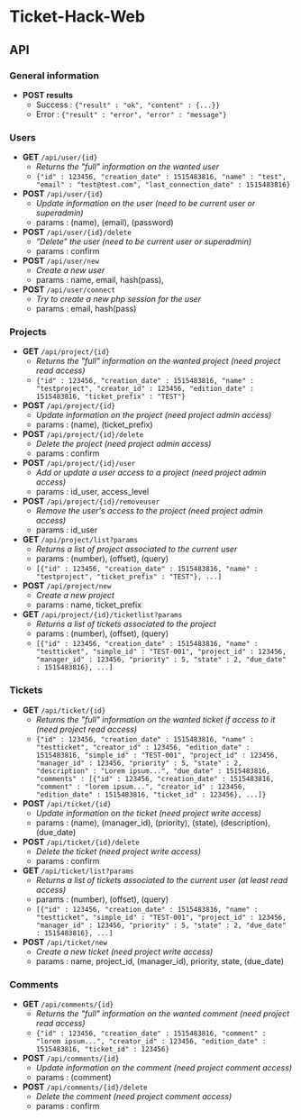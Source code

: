 # Ticket-Hack-Web

## API

### General information
* **POST results**
	* Success : `{"result" : "ok", "content" : {...}}`
	* Error : `{"result" : "error", "error" : "message"}`

### Users
* **GET** `/api/user/{id}`
	* *Returns the "full" information on the wanted user*
	* `{"id" : 123456, "creation_date" : 1515483816, "name" : "test", "email" : "test@test.com", "last_connection_date" : 1515483816}`
* **POST** `/api/user/{id}`
	* *Update information on the user  (need to be current user or superadmin)* 
	* params : (name), (email), (password)
* **POST** `/api/user/{id}/delete`
	* *"Delete" the user (need to be current user or superadmin)*
	* params : confirm
* **POST** `/api/user/new`
	*  *Create a new user*
	* params : name, email, hash(pass), 
* **POST** `/api/user/connect`
	* *Try to create a new php session for the user*
	* params : email, hash(pass)
### Projects
* **GET** `/api/project/{id}`
	* *Returns the "full" information on the wanted project  (need project read access)*
	* `{"id" : 123456, "creation_date" : 1515483816, "name" : "testproject", "creator_id" : 123456, "edition_date" : 1515483816, "ticket_prefix" : "TEST"}`
* **POST** `/api/project/{id}`
	* *Update information on the project  (need project admin access)* 
	* params : (name), (ticket_prefix)
* **POST** `/api/project/{id}/delete`
	* *Delete the project  (need project admin access)*
	* params : confirm
* **POST** `/api/project/{id}/user`
	* *Add or update a user access to a project  (need project admin access)* 
	* params : id_user, access_level
* **POST** `/api/project/{id}/removeuser`
	* *Remove the user's access to the project  (need project admin access)* 
	* params : id_user
* **GET** `/api/project/list?params`
	* *Returns a list of project associated to the current user* 
	* params : (number), (offset), (query)
	* `[{"id" : 123456, "creation_date" : 1515483816, "name" : "testproject", "ticket_prefix" : "TEST"}, ...]`
* **POST** `/api/project/new`
	* *Create a new project*
	* params : name, ticket_prefix
* **GET** `/api/project/{id}/ticketlist?params`
	* *Returns a list of tickets associated to the project* 
	* params : (number), (offset), (query)
	* `[{"id" : 123456, "creation_date" : 1515483816, "name" : "testticket", "simple_id" : "TEST-001", "project_id" : 123456, "manager_id" : 123456, "priority" : 5, "state" : 2, "due_date" : 1515483816}, ...]`
### Tickets
* **GET** `/api/ticket/{id}`
	* *Returns the "full" information on the wanted ticket if access to it  (need project read access)*
	* `{"id" : 123456, "creation_date" : 1515483816, "name" : "testticket", "creator_id" : 123456, "edition_date" : 1515483816, "simple_id" : "TEST-001", "project_id" : 123456, "manager_id" : 123456, "priority" : 5, "state" : 2, "description" : "Lorem ipsum...", "due_date" : 1515483816, "comments" : [{"id" : 123456, "creation_date" : 1515483816, "comment" : "lorem ipsum...", "creator_id" : 123456, "edition_date" : 1515483816, "ticket_id" : 123456}, ...]}`
* **POST** `/api/ticket/{id}`
	* *Update information on the ticket  (need project write access)* 
	* params : (name), (manager_id), (priority), (state), (description), (due_date)
* **POST** `/api/ticket/{id}/delete`
	* *Delete the ticket (need project write access)*
	* params : confirm
* **GET** `/api/ticket/list?params`
	* *Returns a list of tickets associated to the current user (at least read access)* 
	* params : (number), (offset), (query)
	* `[{"id" : 123456, "creation_date" : 1515483816, "name" : "testticket", "simple_id" : "TEST-001", "project_id" : 123456, "manager_id" : 123456, "priority" : 5, "state" : 2, "due_date" : 1515483816}, ...]`
* **POST** `/api/ticket/new`
	* *Create a new ticket  (need project write access)*
	* params : name, project_id, (manager_id), priority, state, (due_date)
### Comments
* **GET** `/api/comments/{id}`
	* *Returns the "full" information on the wanted comment  (need project read access)*
	* `{"id" : 123456, "creation_date" : 1515483816, "comment" : "lorem ipsum...", "creator_id" : 123456, "edition_date" : 1515483816, "ticket_id" : 123456}`
* **POST** `/api/comments/{id}`
	* *Update information on the comment  (need project comment access)* 
	* params : (comment)
* **POST** `/api/comments/{id}/delete`
	* *Delete the comment (need project comment access)*
	* params : confirm
